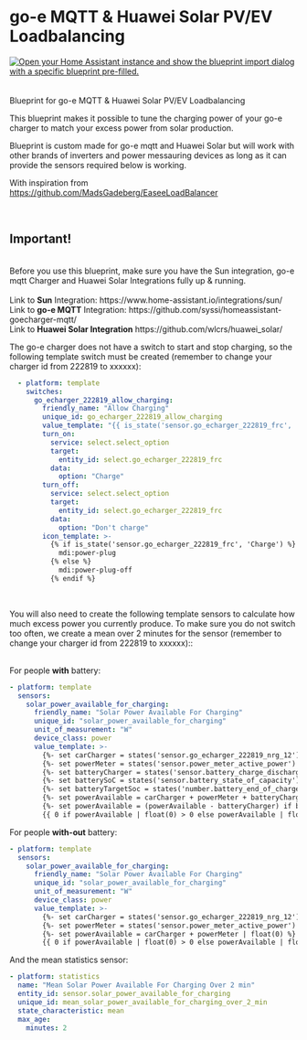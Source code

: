 # go-e MQTT & Huawei Solar PV/EV Loadbalancing
<a href="https://my.home-assistant.io/redirect/blueprint_import/?blueprint_url=https%3A%2F%2Fgithub.com%2Fwoopstar%2Fgoe_huawei_pv_loadbalacer%2Fblob%2Fmain%2Fgoe_huawei_pv_loadbalacer.yaml" target="_blank"><img src="https://my.home-assistant.io/badges/blueprint_import.svg" alt="Open your Home Assistant instance and show the blueprint import dialog with a specific blueprint pre-filled." /></a><br><br><br>
Blueprint for go-e MQTT & Huawei Solar PV/EV Loadbalancing

This blueprint makes it possible to tune the charging power of your go-e charger to match your excess power from solar production.

Blueprint is custom made for go-e mqtt and Huawei Solar but will work with other brands of inverters and power messauring devices as long as it can provide the sensors required below is working.

With inspiration from https://github.com/MadsGadeberg/EaseeLoadBalancer

<br>
<b><h2>Important!</h2></b><br>
Before you use this blueprint, make sure you have the Sun integration, go-e mqtt Charger and Huawei Solar Integrations fully up & running. <br>
<br>
Link to <b>Sun</b> Integration: https://www.home-assistant.io/integrations/sun/  <br>
Link to <b>go-e MQTT</b> Integration: https://github.com/syssi/homeassistant-goecharger-mqtt/ <br>
Link to <b>Huawei Solar Integration</b> https://github.com/wlcrs/huawei_solar/ <br>

The go-e charger does not have a switch to start and stop charging, so the following template switch must be created (remember to change your charger id from 222819 to xxxxxx):<br>


```yaml
  - platform: template
    switches:
      go_echarger_222819_allow_charging:
        friendly_name: "Allow Charging"
        unique_id: go_echarger_222819_allow_charging
        value_template: "{{ is_state('sensor.go_echarger_222819_frc', 'Charge') }}"
        turn_on:
          service: select.select_option
          target:
            entity_id: select.go_echarger_222819_frc
          data:
            option: "Charge"
        turn_off:
          service: select.select_option
          target:
            entity_id: select.go_echarger_222819_frc
          data:
            option: "Don't charge"
        icon_template: >-
          {% if is_state('sensor.go_echarger_222819_frc', 'Charge') %}
            mdi:power-plug
          {% else %}
            mdi:power-plug-off
          {% endif %}
```

<br>

You will also need to create the following template sensors to calculate how much excess power you currently produce. To  make sure you do not switch too often, we create a mean over 2 minutes for the sensor (remember to change your charger id from 222819 to xxxxxx)::<br><br>

For people <b>with</b> battery:

```yaml
- platform: template
  sensors:
    solar_power_available_for_charging:
      friendly_name: "Solar Power Available For Charging"
      unique_id: "solar_power_available_for_charging"
      unit_of_measurement: "W"
      device_class: power
      value_template: >-
        {%- set carCharger = states('sensor.go_echarger_222819_nrg_12') | float(0) %}
        {%- set powerMeter = states('sensor.power_meter_active_power') | float(0) %}
        {%- set batteryCharger = states('sensor.battery_charge_discharge_power') | float(5000) %}
        {%- set batterySoC = states('sensor.battery_state_of_capacity') | int(5) %}
        {%- set batteryTargetSoc = states('number.battery_end_of_charge_soc') | int(100) * 0.98 %}
        {%- set powerAvailable = carCharger + powerMeter + batteryCharger | float(0) %}
        {%- set powerAvailable = (powerAvailable - batteryCharger) if batterySoC < batteryTargetSoc else powerAvailable %}
        {{ 0 if powerAvailable | float(0) > 0 else powerAvailable | float(0) }}
```


For people <b>with-out</b> battery:

```yaml
- platform: template
  sensors:
    solar_power_available_for_charging:
      friendly_name: "Solar Power Available For Charging"
      unique_id: "solar_power_available_for_charging"
      unit_of_measurement: "W"
      device_class: power
      value_template: >-
        {%- set carCharger = states('sensor.go_echarger_222819_nrg_12') | float(0) %}
        {%- set powerMeter = states('sensor.power_meter_active_power') | float(0) %}
        {%- set powerAvailable = carCharger + powerMeter | float(0) %}
        {{ 0 if powerAvailable | float(0) > 0 else powerAvailable | float(0) }}
```

And the mean statistics sensor:

```yaml
- platform: statistics
  name: "Mean Solar Power Available For Charging Over 2 min"
  entity_id: sensor.solar_power_available_for_charging
  unique_id: mean_solar_power_available_for_charging_over_2_min
  state_characteristic: mean
  max_age:
    minutes: 2
```
